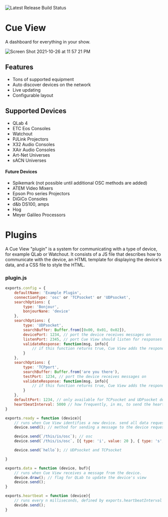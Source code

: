 ![Latest Release Build Status](https://img.shields.io/github/workflow/status/stagehacks/Cue-View/release?label=release%20build&logo=github)
# Cue View

A dashboard for everything in your show.

![Screen Shot 2021-10-26 at 11 57 21 PM](https://user-images.githubusercontent.com/919746/138997636-dfca293a-7c98-459d-85a3-405c9b11ce8a.png)

## Features

- Tons of supported equipment
- Auto discover devices on the network
- Live updating
- Configurable layout

## Supported Devices

- QLab 4
- ETC Eos Consoles
- Watchout
- PJLink Projectors
- X32 Audio Consoles
- XAir Audio Consoles
- Art-Net Universes
- sACN Universes

#### Future Devices

- Spikemark (not possible until additional OSC methods are added)
- ATEM Video Mixers
- Epson Pro series Projectors
- DiGiCo Consoles
- d&b DS100, amps
- Hog
- Meyer Galileo Processors

# Plugins

A Cue View "plugin" is a system for communicating with a type of device, for example QLab or Watchout. It consists of a JS file that describes how to communicate with the device, an HTML template for displaying the device's data, and a CSS file to style the HTML.

### plugin.js

```js
exports.config = {
	defaultName: 'Example Plugin',
	connectionType: 'osc' or 'TCPsocket' or 'UDPsocket',
	searchOptions: {
		type: 'Bonjour',
		bonjourNane: 'device'
	},
	searchOptions: {
		type: 'UDPsocket',
		searchBuffer: Buffer.from([0x00, 0x01, 0x02]),
		devicePort: 1234, // port the device receives messages on
		listenPort: 2345, // port Cue View should listen for responses on
		validateResponse: function(msg, info){
			// if this function returns true, Cue View adds the responding IP address to the list
		}
	},
	searchOptions: {
		type: 'TCPport',
		searchBuffer: Buffer.from('are you there'),
		testPort: 1234, // port the device receives messages on
		validateResponse: function(msg, info){
			// if this function returns true, Cue View adds the responding IP address to the list
		}
	},
	defaultPort: 1234, // only available for TCPsocket and UDPsocket devices
	heartbeatInterval: 5000 // how frequently, in ms, to send the heartbeat message
}

exports.ready = function (device){
	// runs when Cue View identifies a new device. send all data requests here
	device.send(); // method for sending a message to the device requesting more info. arguments change based on connectionType

	device.send(`/this/is/osc`); // osc
	device.send(`/this/is/osc`, [{ type: 'i', value: 20 }, { type: 's', value: 'foo' }]); // osc with arguments

	device.send(`hello`); // UDPsocket and TCPsocket

}

exports.data = function (device, buf){
	// runs when Cue View receives a message from the device.
	device.draw(); // flag for QLab to update the device's view
	device.send();
}

exports.heartbeat = function (device){
	// runs every n milliseconds, defined by exports.heartbeatInterval
	devide.send();
}
```
